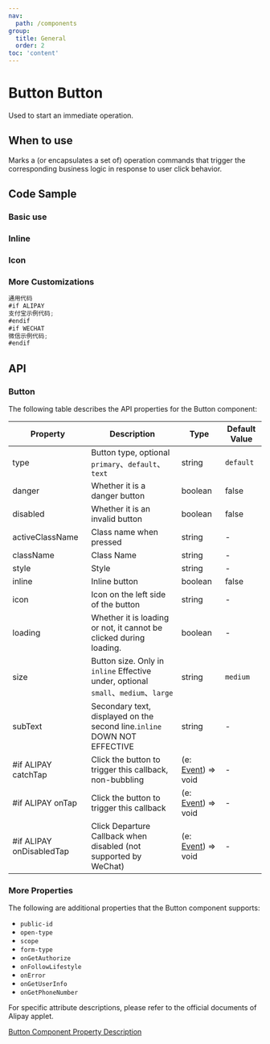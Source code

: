 ```yaml
---
nav:
  path: /components
group:
  title: General
  order: 2
toc: 'content'
---
```


# Button Button

<!-- <code src="../../docs/components/compatibility.tsx" inline="true"></code> -->

Used to start an immediate operation.

## When to use

Marks a (or encapsulates a set of) operation commands that trigger the corresponding business logic in response to user click behavior.

## Code Sample

### Basic use

<code src='../../demo/pages/Button/index'></code>

### Inline

<!-- <code src='pages/ButtonInline/index'></code> -->

### Icon

<!-- <code src='pages/ButtonIcon/index'></code> -->

### More Customizations

<!-- <code src='pages/ButtonCustom/index'></code> -->

```js
通用代码
#if ALIPAY
支付宝示例代码;
#endif
#if WECHAT
微信示例代码;
#endif
```

## API

### Button

The following table describes the API properties for the Button component:

| Property                   | Description                                                            | Type                                                                          | Default Value    |
| ---------------------- | --------------------------------------------------------------- | ----------------------------------------------------------------------------- | --------- |
| type                   | Button type, optional `primary`、`default`、`text`                     | string                                                                        | `default` |
| danger                 | Whether it is a danger button                                                  | boolean                                                                       | false     |
| disabled               | Whether it is an invalid button                                                  | boolean                                                                       | false     |
| activeClassName        | Class name when pressed                                                    | string                                                                        | -         |
| className              | Class Name                                                            | string                                                                        | -         |
| style                  | Style                                                            | string                                                                        | -         |
| inline                 | Inline button                                                  | boolean                                                                       | false     |
| icon                   | Icon on the left side of the button                                                    | string                                                                        | -         |
| loading                | Whether it is loading or not, it cannot be clicked during loading.                                    | boolean                                                                       | -         |
| size                   | Button size. Only in `inline` Effective under, optional `small`、`medium`、`large` | string                                                                        | `medium`  |
| subText                | Secondary text, displayed on the second line.`inline` DOWN NOT EFFECTIVE                       | string                                                                        | -         |
| #if ALIPAY catchTap      | Click the button to trigger this callback, non-bubbling                                    | (e: [Event](https://opendocs.alipay.com/mini/framework/event-object)) => void | -         |
| #if ALIPAY onTap         | Click the button to trigger this callback                                            | (e: [Event](https://opendocs.alipay.com/mini/framework/event-object)) => void | -         |
| #if ALIPAY onDisabledTap | Click Departure Callback when disabled (not supported by WeChat)                                | (e: [Event](https://opendocs.alipay.com/mini/framework/event-object)) => void | -         |

### More Properties

The following are additional properties that the Button component supports:

- `public-id`
- `open-type`
- `scope`
- `form-type`
- `onGetAuthorize`
- `onFollowLifestyle`
- `onError`
- `onGetUserInfo`
- `onGetPhoneNumber`

For specific attribute descriptions, please refer to the official documents of Alipay applet.

[Button Component Property Description](https://opendocs.alipay.com/mini/component/button#%E5%B1%9E%E6%80%A7%E8%AF%B4%E6%98%8E)

